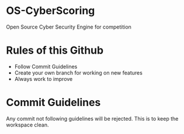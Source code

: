 # OS-CyberScoring
Open Source Cyber Security Engine for competition 

# Rules of this Github

- Follow Commit Guidelines
- Create your own branch for working on new features
- Always work to improve

# Commit Guidelines 
Any commit not following guidelines will be rejected. This is to keep the workspace clean.

